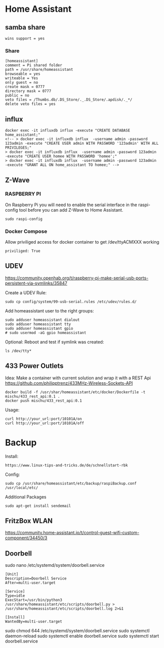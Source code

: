 # Home Assistant

## samba share

    wins support = yes

### Share

    [homeassistant]
    comment = Pi shared folder
    path = /usr/share/homeassistant
    browseable = yes
    writeable = Yes
    only guest = no
    create mask = 0777
    directory mask = 0777
    public = no
    veto files = /Thumbs.db/.DS_Store/._.DS_Store/.apdisk/._*/
    delete veto files = yes

## influx

    docker exec -it influxdb influx -execute "CREATE DATABASE home_assistant;"
    <!-- > docker exec -it influxdb influx  -username admin -password 123admin -execute "CREATE USER admin WITH PASSWORD '123admin' WITH ALL PRIVILEGES;"
    > docker exec -it influxdb influx  -username admin -password 123admin -execute "CREATE USER homee WITH PASSWORD 'homee';"
    > docker exec -it influxdb influx  -username admin -password 123admin -execute "GRANT ALL ON home_assistant TO homee;" -->

## Z-Wave

### RASPBERRY PI

On Raspberry Pi you will need to enable the serial interface in the raspi-config tool before you can add Z-Wave to Home Assistant.

    sudo raspi-config

### Docker Compose

Allow priviliged access for docker container to get /dev/ttyACMXXX working

    priviliged: True

## UDEV

https://community.openhab.org/t/raspberry-pi-make-serial-usb-ports-persistent-via-symlinks/35847

Create a UDEV Rule:

    sudo cp config/system/99-usb-serial.rules /etc/udev/rules.d/

Add homeassistant user to the right groups:

    sudo adduser homeassistant dialout
    sudo adduser homeassistant tty
    sudo adduser homeassistant gpio
    # sudo usermod -aG gpio homeassistant

Optional: Reboot and test if symlink was created:

    ls /dev/tty*

## 433 Power Outlets

Idea: Make a container with current solution and wrap it with a REST Api
https://github.com/philipptrenz/433MHz-Wireless-Sockets-API

    docker build -f /usr/shar/homeassistant/etc/docker/Dockerfile -t mischu/433_rest_api:0.1 .
    docker push mischu/433_rest_api:0.1

Usage:

    curl http://your_url:port/10101A/on
    curl http://your_url:port/10101A/off

# Backup

Install:

    https://www.linux-tips-and-tricks.de/de/schnellstart-rbk

Config:

    sudo cp /usr/share/homeassistant/etc/backup/raspiBackup.conf /usr/local/etc/

Additional Packages

    sudo apt-get install sendemail

## FritzBox WLAN

https://community.home-assistant.io/t/control-guest-wifi-custom-component/34450/3

## Doorbell

sudo nano /etc/systemd/system/doorbell.service

    [Unit]
    Description=Doorbell Service
    After=multi-user.target

    [Service]
    Type=idle
    ExecStart=/usr/bin/python3 /usr/share/homeassistant/etc/scripts/doorbell.py > /usr/share/homeassistant/etc/scripts/doorbell.log 2>&1

    [Install]
    WantedBy=multi-user.target

sudo chmod 644 /etc/systemd/system/doorbell.service
sudo systemctl daemon-reload
sudo systemctl enable doorbell.service
sudo systemctl start doorbell.service